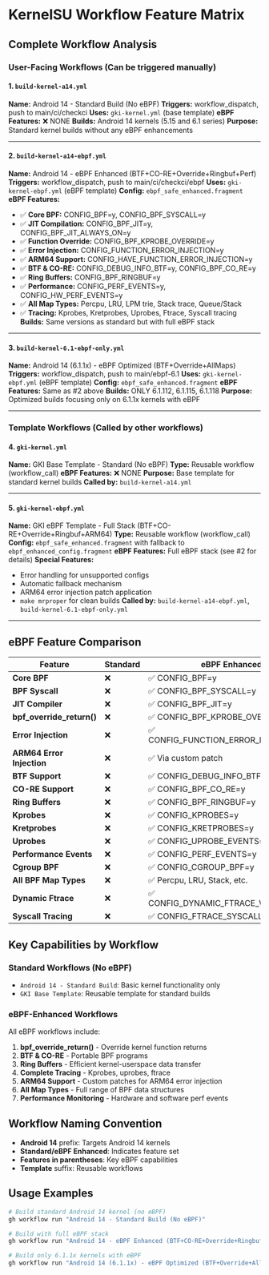# KernelSU Workflow Feature Matrix

## Complete Workflow Analysis

### User-Facing Workflows (Can be triggered manually)

#### 1. `build-kernel-a14.yml`
**Name:** Android 14 - Standard Build (No eBPF)
**Triggers:** workflow_dispatch, push to main/ci/checkci
**Uses:** `gki-kernel.yml` (base template)
**eBPF Features:** ❌ NONE
**Builds:** Android 14 kernels (5.15 and 6.1 series)
**Purpose:** Standard kernel builds without any eBPF enhancements

---

#### 2. `build-kernel-a14-ebpf.yml`
**Name:** Android 14 - eBPF Enhanced (BTF+CO-RE+Override+Ringbuf+Perf)
**Triggers:** workflow_dispatch, push to main/ci/checkci/ebpf
**Uses:** `gki-kernel-ebpf.yml` (eBPF template)
**Config:** `ebpf_safe_enhanced.fragment`
**eBPF Features:**
- ✅ **Core BPF:** CONFIG_BPF=y, CONFIG_BPF_SYSCALL=y
- ✅ **JIT Compilation:** CONFIG_BPF_JIT=y, CONFIG_BPF_JIT_ALWAYS_ON=y
- ✅ **Function Override:** CONFIG_BPF_KPROBE_OVERRIDE=y
- ✅ **Error Injection:** CONFIG_FUNCTION_ERROR_INJECTION=y
- ✅ **ARM64 Support:** CONFIG_HAVE_FUNCTION_ERROR_INJECTION=y
- ✅ **BTF & CO-RE:** CONFIG_DEBUG_INFO_BTF=y, CONFIG_BPF_CO_RE=y
- ✅ **Ring Buffers:** CONFIG_BPF_RINGBUF=y
- ✅ **Performance:** CONFIG_PERF_EVENTS=y, CONFIG_HW_PERF_EVENTS=y
- ✅ **All Map Types:** Percpu, LRU, LPM trie, Stack trace, Queue/Stack
- ✅ **Tracing:** Kprobes, Kretprobes, Uprobes, Ftrace, Syscall tracing
**Builds:** Same versions as standard but with full eBPF stack

---

#### 3. `build-kernel-6.1-ebpf-only.yml`
**Name:** Android 14 (6.1.1x) - eBPF Optimized (BTF+Override+AllMaps)
**Triggers:** workflow_dispatch, push to main/ebpf-6.1
**Uses:** `gki-kernel-ebpf.yml` (eBPF template)
**Config:** `ebpf_safe_enhanced.fragment`
**eBPF Features:** Same as #2 above
**Builds:** ONLY 6.1.112, 6.1.115, 6.1.118
**Purpose:** Optimized builds focusing only on 6.1.1x kernels with eBPF

---

### Template Workflows (Called by other workflows)

#### 4. `gki-kernel.yml`
**Name:** GKI Base Template - Standard (No eBPF)
**Type:** Reusable workflow (workflow_call)
**eBPF Features:** ❌ NONE
**Purpose:** Base template for standard kernel builds
**Called by:** `build-kernel-a14.yml`

---

#### 5. `gki-kernel-ebpf.yml`
**Name:** GKI eBPF Template - Full Stack (BTF+CO-RE+Override+Ringbuf+ARM64)
**Type:** Reusable workflow (workflow_call)
**Config:** `ebpf_safe_enhanced.fragment` with fallback to `ebpf_enhanced_config.fragment`
**eBPF Features:** Full eBPF stack (see #2 for details)
**Special Features:**
- Error handling for unsupported configs
- Automatic fallback mechanism
- ARM64 error injection patch application
- `make mrproper` for clean builds
**Called by:** `build-kernel-a14-ebpf.yml`, `build-kernel-6.1-ebpf-only.yml`

---

## eBPF Feature Comparison

| Feature | Standard | eBPF Enhanced |
|---------|----------|---------------|
| **Core BPF** | ❌ | ✅ CONFIG_BPF=y |
| **BPF Syscall** | ❌ | ✅ CONFIG_BPF_SYSCALL=y |
| **JIT Compiler** | ❌ | ✅ CONFIG_BPF_JIT=y |
| **bpf_override_return()** | ❌ | ✅ CONFIG_BPF_KPROBE_OVERRIDE=y |
| **Error Injection** | ❌ | ✅ CONFIG_FUNCTION_ERROR_INJECTION=y |
| **ARM64 Error Injection** | ❌ | ✅ Via custom patch |
| **BTF Support** | ❌ | ✅ CONFIG_DEBUG_INFO_BTF=y |
| **CO-RE Support** | ❌ | ✅ CONFIG_BPF_CO_RE=y |
| **Ring Buffers** | ❌ | ✅ CONFIG_BPF_RINGBUF=y |
| **Kprobes** | ❌ | ✅ CONFIG_KPROBES=y |
| **Kretprobes** | ❌ | ✅ CONFIG_KRETPROBES=y |
| **Uprobes** | ❌ | ✅ CONFIG_UPROBE_EVENTS=y |
| **Performance Events** | ❌ | ✅ CONFIG_PERF_EVENTS=y |
| **Cgroup BPF** | ❌ | ✅ CONFIG_CGROUP_BPF=y |
| **All BPF Map Types** | ❌ | ✅ Percpu, LRU, Stack, etc. |
| **Dynamic Ftrace** | ❌ | ✅ CONFIG_DYNAMIC_FTRACE_WITH_REGS=y |
| **Syscall Tracing** | ❌ | ✅ CONFIG_FTRACE_SYSCALLS=y |

## Key Capabilities by Workflow

### Standard Workflows (No eBPF)
- `Android 14 - Standard Build`: Basic kernel functionality only
- `GKI Base Template`: Reusable template for standard builds

### eBPF-Enhanced Workflows
All eBPF workflows include:
1. **bpf_override_return()** - Override kernel function returns
2. **BTF & CO-RE** - Portable BPF programs
3. **Ring Buffers** - Efficient kernel-userspace data transfer
4. **Complete Tracing** - Kprobes, uprobes, ftrace
5. **ARM64 Support** - Custom patches for ARM64 error injection
6. **All Map Types** - Full range of BPF data structures
7. **Performance Monitoring** - Hardware and software perf events

## Workflow Naming Convention

- **Android 14** prefix: Targets Android 14 kernels
- **Standard/eBPF Enhanced**: Indicates feature set
- **Features in parentheses**: Key eBPF capabilities
- **Template** suffix: Reusable workflows

## Usage Examples

```bash
# Build standard Android 14 kernel (no eBPF)
gh workflow run "Android 14 - Standard Build (No eBPF)"

# Build with full eBPF stack
gh workflow run "Android 14 - eBPF Enhanced (BTF+CO-RE+Override+Ringbuf+Perf)"

# Build only 6.1.1x kernels with eBPF
gh workflow run "Android 14 (6.1.1x) - eBPF Optimized (BTF+Override+AllMaps)"
```